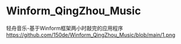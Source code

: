 # Winform_QingZhou_Music
轻舟音乐-基于Winform框架两小时敲完的应用程序
https://github.com/150de/Winform_QingZhou_Music/blob/main/1.png
